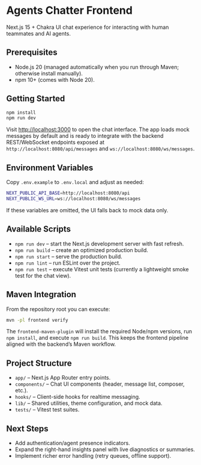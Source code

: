 # Agents Chatter Frontend

Next.js 15 + Chakra UI chat experience for interacting with human teammates and AI agents.

## Prerequisites

- Node.js 20 (managed automatically when you run through Maven; otherwise install manually).
- npm 10+ (comes with Node 20).

## Getting Started

```bash
npm install
npm run dev
```

Visit <http://localhost:3000> to open the chat interface. The app loads mock messages by default and is ready to integrate with the backend REST/WebSocket endpoints exposed at `http://localhost:8080/api/messages` and `ws://localhost:8080/ws/messages`.

## Environment Variables

Copy `.env.example` to `.env.local` and adjust as needed:

```bash
NEXT_PUBLIC_API_BASE=http://localhost:8080/api
NEXT_PUBLIC_WS_URL=ws://localhost:8080/ws/messages
```

If these variables are omitted, the UI falls back to mock data only.

## Available Scripts

- `npm run dev` – start the Next.js development server with fast refresh.
- `npm run build` – create an optimized production build.
- `npm run start` – serve the production build.
- `npm run lint` – run ESLint over the project.
- `npm run test` – execute Vitest unit tests (currently a lightweight smoke test for the chat view).

## Maven Integration

From the repository root you can execute:

```bash
mvn -pl frontend verify
```

The `frontend-maven-plugin` will install the required Node/npm versions, run `npm install`, and execute `npm run build`. This keeps the frontend pipeline aligned with the backend’s Maven workflow.

## Project Structure

- `app/` – Next.js App Router entry points.
- `components/` – Chat UI components (header, message list, composer, etc.).
- `hooks/` – Client-side hooks for realtime messaging.
- `lib/` – Shared utilities, theme configuration, and mock data.
- `tests/` – Vitest test suites.

## Next Steps

- Add authentication/agent presence indicators.
- Expand the right-hand insights panel with live diagnostics or summaries.
- Implement richer error handling (retry queues, offline support).
